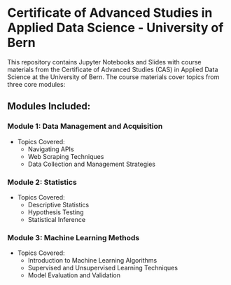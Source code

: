 # Certificate of Advanced Studies in Applied Data Science - University of Bern

This repository contains Jupyter Notebooks and Slides with course materials from the Certificate of Advanced Studies (CAS) in Applied Data Science at the University of Bern. The course materials cover topics from three core modules:

## Modules Included:

### Module 1: Data Management and Acquisition
- Topics Covered:
  - Navigating APIs
  - Web Scraping Techniques
  - Data Collection and Management Strategies

### Module 2: Statistics
- Topics Covered:
  - Descriptive Statistics
  - Hypothesis Testing
  - Statistical Inference

### Module 3: Machine Learning Methods
- Topics Covered:
  - Introduction to Machine Learning Algorithms
  - Supervised and Unsupervised Learning Techniques
  - Model Evaluation and Validation


